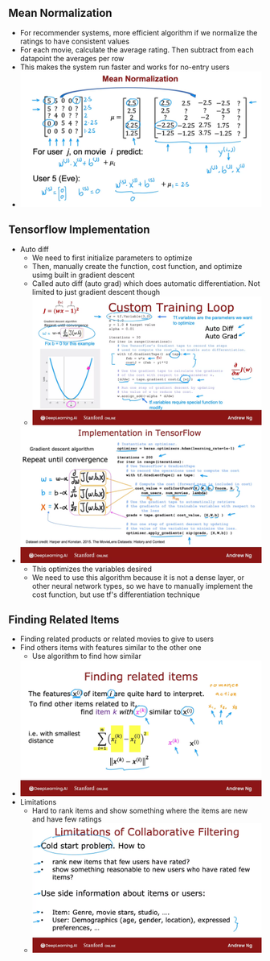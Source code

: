 ## Mean Normalization
* For recommender systems, more efficient algorithm if we normalize the ratings to have consistent values
* For each movie, calculate the average rating. Then subtract from each datapoint the averages per row
* This makes the system run faster and works for no-entry users
* ![Img](../../../Images/Pasted%20Graphic%206%206.png)

## Tensorflow Implementation
* Auto diff
  * We need to first initialize parameters to optimize
  * Then, manually create the function, cost function, and optimize usimg built in gradient descent
  * Called auto diff (auto grad) which does automatic differentiation. Not limited to just gradient descent though
  * ![Img](../../../Images/Pasted%20Graphic%207%203.png)
* ![Img](../../../Images/Pasted%20Graphic%208%204.png)
  * This optimizes the variables desired
  * We need to use this algorithm because it is not a dense layer, or other neural network types, so we have to manually implement the cost function, but use tf's differentiation technique

## Finding Related Items
* Finding related products or related movies to give to users
* Find others items with features similar to the other one
  * Use algorithm to find how similar
* ![Img](../../../Images/Pasted%20Graphic%209%204.png)
* Limitations
  * Hard to rank items and show something where the items are new and have few ratings
  * ![Img](../../../Images/Pasted%20Graphic%2010%205.png)
